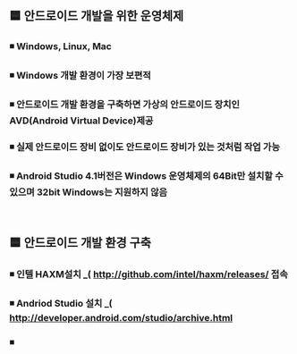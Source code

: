 ## 🟦 안드로이드 개발을 위한 운영체제
 ### ◾ Windows, Linux, Mac
 ### ◾ Windows 개발 환경이 가장 보편적
 ### ◾ 안드로이드 개발 환경을 구축하면 가상의 안드로이드 장치인 AVD(Android Virtual Device)제공
 ### ◾ 실제 안드로이드 장비 없이도 안드로이드 장비가 있는 것처럼 작업 가능
 ### ◾ Android Studio 4.1버전은 Windows 운영체제의 64Bit만 설치할 수 있으며 32bit Windows는 지원하지 않음
 
 <br/>
 

## 🟦 안드로이드 개발 환경 구축

 ### ◾ 인텔 HAXM설치 _( http://github.com/intel/haxm/releases/ 접속
 ### ◾ Andriod Studio 설치 _( http://developer.android.com/studio/archive.html
 ### ◾ 
